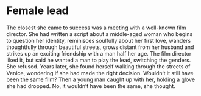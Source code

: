 Female lead===========



The closest she came to success was a meeting with a well-known film director. She had written a script about a middle-aged woman who begins to question her identity, reminisces soulfully about her first love, wanders thoughtfully through beautiful streets, grows distant from her husband and strikes up an exciting friendship with a man half her age. The film director liked it, but said he wanted a man to play the lead, switching the genders. She refused. Years later, she found herself walking through the streets of Venice, wondering if she had made the right decision. Wouldn’t it still have been the same film? Then a young man caught up with her, holding a glove she had dropped. No, it wouldn’t have been the same, she thought.